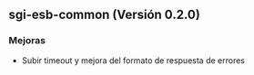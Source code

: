 ## sgi-esb-common (Versión 0.2.0)

### Mejoras
* Subir timeout y mejora del formato de respuesta de errores



